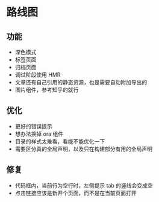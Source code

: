 # 路线图

## 功能

- 深色模式
- 标签页面
- 归档页面
- 调试阶段使用 HMR
- 文章还有自己引用的静态资源，也是需要自动附加导出的
- 图片组件，参考知乎的就行

## 优化

- 更好的错误提示
- 想办法换掉 ora 组件
- 目录的样式太难看，看能不能优化一下
- 需要区分真的全局声明，以及只在构建部分有用的全局声明

## 修复

- 代码框内，当前行为空行时，左侧提示 tab 的竖线会变成空
- 点击链接应该是新开个页面，而不是在当前页面打开

